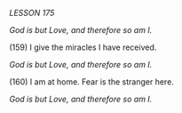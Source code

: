 *LESSON 175*

*God is but Love, and therefore so am I.*

(159) I give the miracles I have received.

*God is but Love, and therefore so am I.*

(160) I am at home. Fear is the stranger here.

*God is but Love, and therefore so am I.*